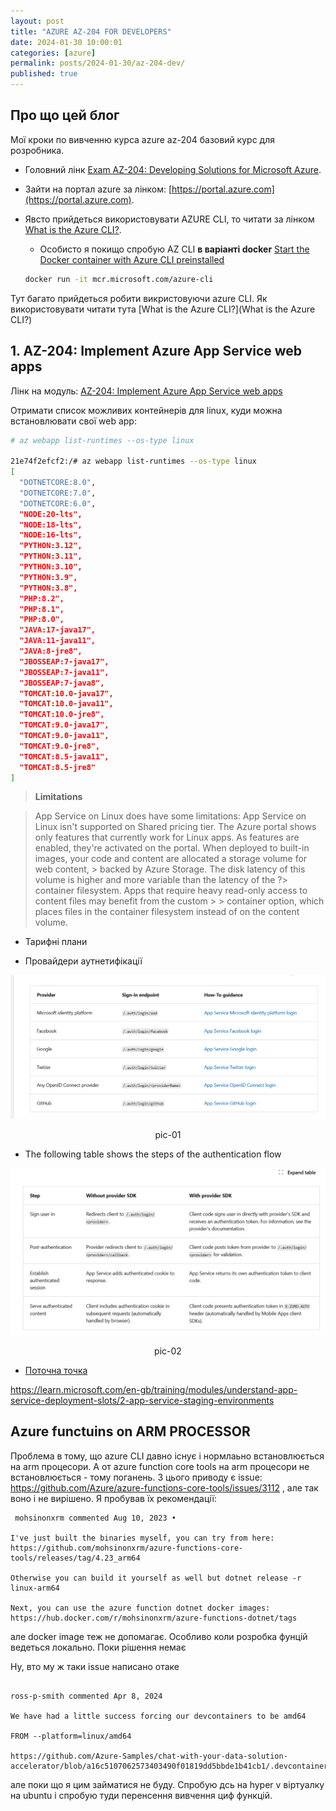 ```yaml
---
layout: post
title: "AZURE AZ-204 FOR DEVELOPERS"
date: 2024-01-30 10:00:01
categories: [azure]
permalink: posts/2024-01-30/az-204-dev/
published: true
---
```


<!-- TOC BEGIN -->

<!-- TOC END -->

## <a name="p-0">Про що цей блог</a>

Мої кроки по вивченню курса azure az-204  базовий курс для розробника.

- Головний лінк [Exam AZ-204: Developing Solutions for Microsoft Azure](https://learn.microsoft.com/en-us/credentials/certifications/exams/az-204/?source=learn&tab=tab-learning-paths). 

- Зайти на портал azure за лінком: [https://portal.azure.com](https://portal.azure.com).

- Явсто прийдеться використовувати AZURE CLI, то читати за лінком  [What is the Azure CLI?](https://learn.microsoft.com/en-us/cli/azure/what-is-azure-cli?wt.mc_id=searchAPI_azureportal_inproduct_rmskilling&sessionId=697de98bd3d345f78945961d8f1d1cdc).


    - Особисто я покищо спробую AZ CLI **в варіанті docker** [Start the Docker container with Azure CLI preinstalled](https://learn.microsoft.com/en-us/cli/azure/run-azure-cli-docker)

    ```bash
    docker run -it mcr.microsoft.com/azure-cli
    ```



Тут багато прийдеться робити викристовуючи azure CLI.
Як використовувати читати тута [What is the Azure CLI?](What is the Azure CLI?)


## <a name="p-1">1. AZ-204: Implement Azure App Service web apps</a>

Лінк на модуль: [AZ-204: Implement Azure App Service web apps](https://learn.microsoft.com/en-gb/training/paths/create-azure-app-service-web-apps/)


Отримати список можливих контейнерів для linux, куди можна встановлювати свої web app: 

```bash
# az webapp list-runtimes --os-type linux

21e74f2efcf2:/# az webapp list-runtimes --os-type linux
[
  "DOTNETCORE:8.0",
  "DOTNETCORE:7.0",
  "DOTNETCORE:6.0",
  "NODE:20-lts",
  "NODE:18-lts",
  "NODE:16-lts",
  "PYTHON:3.12",
  "PYTHON:3.11",
  "PYTHON:3.10",
  "PYTHON:3.9",
  "PYTHON:3.8",
  "PHP:8.2",
  "PHP:8.1",
  "PHP:8.0",
  "JAVA:17-java17",
  "JAVA:11-java11",
  "JAVA:8-jre8",
  "JBOSSEAP:7-java17",
  "JBOSSEAP:7-java11",
  "JBOSSEAP:7-java8",
  "TOMCAT:10.0-java17",
  "TOMCAT:10.0-java11",
  "TOMCAT:10.0-jre8",
  "TOMCAT:9.0-java17",
  "TOMCAT:9.0-java11",
  "TOMCAT:9.0-jre8",
  "TOMCAT:8.5-java11",
  "TOMCAT:8.5-jre8"
]

```
> **Limitations**

> App Service on Linux does have some limitations:
    App Service on Linux isn't supported on Shared pricing tier.
    The Azure portal shows only features that currently work for Linux apps. As features are enabled, they're activated on the portal.
    When deployed to built-in images, your code and content are allocated a storage volume for web content, > backed by Azure Storage. The disk latency of this volume is higher and more variable than the latency of the ?> container filesystem. Apps that require heavy read-only access to content files may benefit from the custom > > container option, which places files in the container filesystem instead of on the content volume.

- Тарифні плани



- Провайдери аутнетифікації


<kbd><img src="../assets/img/posts/2024-01-30-az-204-dev/doc/pic-01.png" /></kbd>
<p style="text-align: center;"><a name="pic-01">pic-01</a></p>

- The following table shows the steps of the authentication flow

<kbd><img src="../assets/img/posts/2024-01-30-az-204-dev/doc/pic-02.png" /></kbd>
<p style="text-align: center;"><a name="pic-02">pic-02</a></p>




- [Поточна точка](https://learn.microsoft.com/en-gb/training/modules/introduction-to-azure-app-service/7-create-html-web-app)


https://learn.microsoft.com/en-gb/training/modules/understand-app-service-deployment-slots/2-app-service-staging-environments




## Azure functuins on ARM PROCESSOR

Проблема в тому, що azure CLI давно існує і нормлаьно встановлюється на arm процесори. 
А от  azure function core tools на arm процесори не встановлюється - тому поганень.
З цього приводу є issue: https://github.com/Azure/azure-functions-core-tools/issues/3112 , але так воно і не вирішено.
Я пробував їх рекомендації:

```text
 mohsinonxrm commented Aug 10, 2023 •

I've just built the binaries myself, you can try from here:
https://github.com/mohsinonxrm/azure-functions-core-tools/releases/tag/4.23_arm64

Otherwise you can build it yourself as well but dotnet release -r linux-arm64

Next, you can use the azure function dotnet docker images:
https://hub.docker.com/r/mohsinonxrm/azure-functions-dotnet/tags

```
але docker image теж не допомагає. Особливо коли розробка фунцій ведеться локально. Поки рішення немає

Ну, вто му ж таки issue написано отаке

```text

ross-p-smith commented Apr 8, 2024

We have had a little success forcing our devcontainers to be amd64

FROM --platform=linux/amd64

https://github.com/Azure-Samples/chat-with-your-data-solution-accelerator/blob/a16c5107062573403490f01819dd5bbde1b41cb1/.devcontainer/Dockerfile#L1
```

але поки що я цим займатися не буду. 
Спробую дсь на hyper v віртуалку на ubuntu і спробую туди перенсення вивчення циф функцій.
